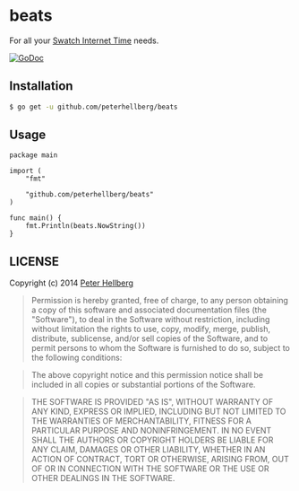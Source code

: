 # beats

For all your [Swatch Internet Time](http://en.wikipedia.org/wiki/Swatch_Internet_Time) needs.

[![GoDoc](https://godoc.org/github.com/peterhellberg/beats?status.png)](https://godoc.org/github.com/peterhellberg/beats)

## Installation

```bash
$ go get -u github.com/peterhellberg/beats
```

## Usage

```golang
package main

import (
	"fmt"

	"github.com/peterhellberg/beats"
)

func main() {
	fmt.Println(beats.NowString())
}
```

## LICENSE

Copyright (c) 2014 [Peter Hellberg](http://c7.se/)

> Permission is hereby granted, free of charge, to any person obtaining
> a copy of this software and associated documentation files (the "Software"),
> to deal in the Software without restriction, including without limitation
> the rights to use, copy, modify, merge, publish, distribute, sublicense,
> and/or sell copies of the Software, and to permit persons to whom the
> Software is furnished to do so, subject to the following conditions:

> The above copyright notice and this permission notice shall be included
> in all copies or substantial portions of the Software.

> THE SOFTWARE IS PROVIDED "AS IS", WITHOUT WARRANTY OF ANY KIND,
> EXPRESS OR IMPLIED, INCLUDING BUT NOT LIMITED TO THE WARRANTIES
> OF MERCHANTABILITY, FITNESS FOR A PARTICULAR PURPOSE AND NONINFRINGEMENT.
> IN NO EVENT SHALL THE AUTHORS OR COPYRIGHT HOLDERS BE LIABLE FOR ANY CLAIM,
> DAMAGES OR OTHER LIABILITY, WHETHER IN AN ACTION OF CONTRACT,
> TORT OR OTHERWISE, ARISING FROM, OUT OF OR IN CONNECTION WITH THE SOFTWARE
> OR THE USE OR OTHER DEALINGS IN THE SOFTWARE.
